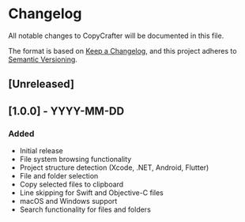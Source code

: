 # Changelog

All notable changes to CopyCrafter will be documented in this file.

The format is based on [Keep a Changelog](https://keepachangelog.com/en/1.0.0/),
and this project adheres to [Semantic Versioning](https://semver.org/spec/v2.0.0.html).

## [Unreleased]

## [1.0.0] - YYYY-MM-DD

### Added
- Initial release
- File system browsing functionality
- Project structure detection (Xcode, .NET, Android, Flutter)
- File and folder selection
- Copy selected files to clipboard
- Line skipping for Swift and Objective-C files
- macOS and Windows support
- Search functionality for files and folders 